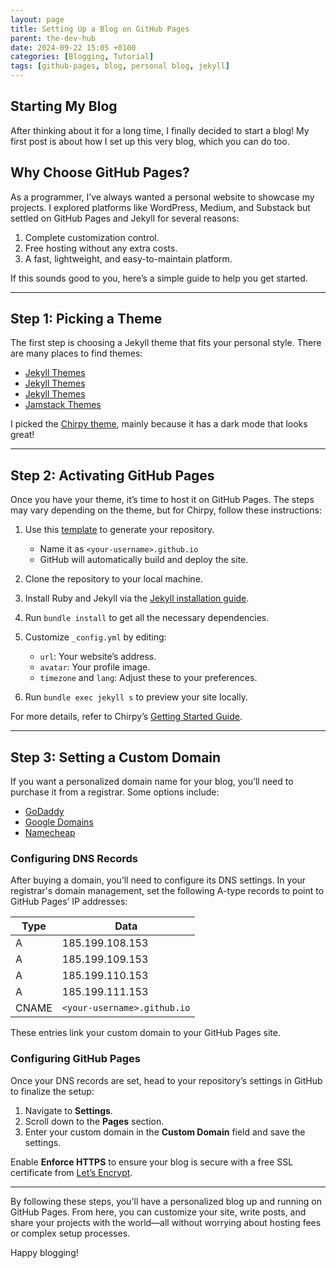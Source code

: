 ```yaml
---
layout: page
title: Setting Up a Blog on GitHub Pages
parent: the-dev-hub
date: 2024-09-22 15:05 +0100
categories: [Blogging, Tutorial]
tags: [github-pages, blog, personal blog, jekyll]
---
```


## Starting My Blog

After thinking about it for a long time, I finally decided to start a blog! My first post is about how I set up this very blog, which you can do too.

## Why Choose GitHub Pages?

As a programmer, I’ve always wanted a personal website to showcase my projects. I explored platforms like WordPress, Medium, and Substack but settled on GitHub Pages and Jekyll for several reasons:
1. Complete customization control.
2. Free hosting without any extra costs.
3. A fast, lightweight, and easy-to-maintain platform.

If this sounds good to you, here’s a simple guide to help you get started.

---

## Step 1: Picking a Theme

The first step is choosing a Jekyll theme that fits your personal style. There are many places to find themes:

- [Jekyll Themes](https://jekyllthemes.io/)
- [Jekyll Themes](http://jekyllthemes.org/)
- [Jekyll Themes](https://jekyll-themes.com/)
- [Jamstack Themes](https://jamstackthemes.dev/ssg/jekyll/)

I picked the [Chirpy theme](https://github.com/cotes2020/chirpy-starter/), mainly because it has a dark mode that looks great!

---

## Step 2: Activating GitHub Pages

Once you have your theme, it’s time to host it on GitHub Pages. The steps may vary depending on the theme, but for Chirpy, follow these instructions:

1. Use this [template](https://github.com/cotes2020/chirpy-starter/generate) to generate your repository.
   - Name it as `<your-username>.github.io`
   - GitHub will automatically build and deploy the site.
   
2. Clone the repository to your local machine.

3. Install Ruby and Jekyll via the [Jekyll installation guide](https://jekyllrb.com/docs/installation/).

4. Run `bundle install` to get all the necessary dependencies.

5. Customize `_config.yml` by editing:
   - `url`: Your website’s address.
   - `avatar`: Your profile image.
   - `timezone` and `lang`: Adjust these to your preferences.

6. Run `bundle exec jekyll s` to preview your site locally.

For more details, refer to Chirpy’s [Getting Started Guide](https://chirpy.cotes.page/posts/getting-started/).

---

## Step 3: Setting a Custom Domain

If you want a personalized domain name for your blog, you’ll need to purchase it from a registrar. Some options include:

- [GoDaddy](https://www.godaddy.com/)
- [Google Domains](https://domains.google)
- [Namecheap](https://www.namecheap.com/)

### Configuring DNS Records

After buying a domain, you’ll need to configure its DNS settings. In your registrar's domain management, set the following A-type records to point to GitHub Pages’ IP addresses:

| Type  | Data              |
|-------|-------------------|
| A     | 185.199.108.153    |
| A     | 185.199.109.153    |
| A     | 185.199.110.153    |
| A     | 185.199.111.153    |
| CNAME | `<your-username>.github.io` |

These entries link your custom domain to your GitHub Pages site.

### Configuring GitHub Pages

Once your DNS records are set, head to your repository’s settings in GitHub to finalize the setup:

1. Navigate to **Settings**.
2. Scroll down to the **Pages** section.
3. Enter your custom domain in the **Custom Domain** field and save the settings.

Enable **Enforce HTTPS** to ensure your blog is secure with a free SSL certificate from [Let’s Encrypt](https://letsencrypt.org/).

---

By following these steps, you'll have a personalized blog up and running on GitHub Pages. From here, you can customize your site, write posts, and share your projects with the world—all without worrying about hosting fees or complex setup processes.

Happy blogging!
